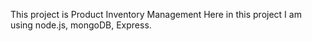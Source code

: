 This project is Product Inventory Management
Here in this project I am using node.js, mongoDB, Express.
